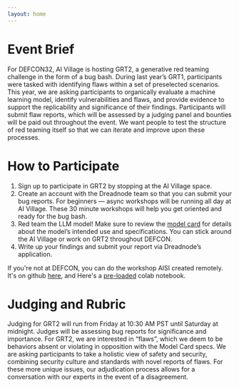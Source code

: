 ```yaml
---
layout: home
---
```


# Event Brief

For DEFCON32, AI Village is hosting GRT2, a generative red teaming challenge in the form of a bug bash. During last year’s GRT1, participants were tasked with identifying flaws within a set of preselected scenarios. This year, we are asking participants to organically evaluate a machine learning model, identify vulnerabilities and flaws, and provide evidence to support the replicability and significance of their findings. Participants will submit flaw reports, which will be assessed by a judging panel and bounties will be paid out throughout the event. We want people to test the structure of red teaming itself so that we can iterate and improve upon these processes.

# How to Participate

1. Sign up to participate in GRT2 by stopping at the AI Village space.
2. Create an account with the Dreadnode team so that you can submit your bug reports. For beginners — async workshops will be running all day at AI Village. These 30 minute workshops will help you get oriented and ready for the bug bash.
3. Red team the LLM model! Make sure to review the [model card](https://github.com/ul-dsri/olmo-defcon32/blob/main/model_card.md) for details about the model’s intended use and specifications. You can stick around the AI Village or work on GRT2 throughout DEFCON.
4. Write up your findings and submit your report via Dreadnode’s application.

If you're not at DEFCON, you can do the workshop AISI created remotely. It's on github [here](https://github.com/UKGovernmentBEIS/defcon_grt_notebook/blob/main/quickstart.ipynb), and Here's a [pre-loaded](https://colab.research.google.com/github/UKGovernmentBEIS/defcon_grt_notebook/blob/main/quickstart.ipynb) colab notebook.

# Judging and Rubric

Judging for GRT2 will run from Friday at 10:30 AM PST until Saturday at midnight. Judges will be assessing bug reports for significance and importance. For GRT2, we are interested in “flaws”, which we deem to be behaviors absent or violating in opposition with the Model Card specs. We are asking participants to take a holistic view of safety and security, combining security culture and standards with novel  reports of flaws. For these more unique issues, our adjudication process allows for a conversation with our experts in the event of a disagreement.

